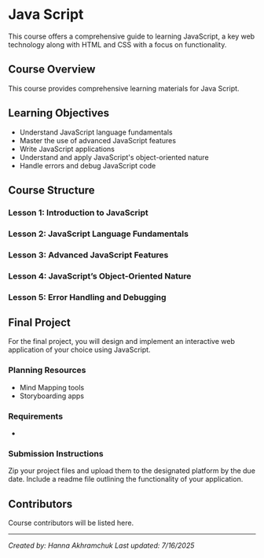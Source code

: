 # Java Script

This course offers a comprehensive guide to learning JavaScript, a key web technology along with HTML and CSS with a focus on functionality.

## Course Overview

This course provides comprehensive learning materials for Java Script.

## Learning Objectives

- Understand JavaScript language fundamentals
- Master the use of advanced JavaScript features
- Write JavaScript applications
- Understand and apply JavaScript's object-oriented nature
- Handle errors and debug JavaScript code

## Course Structure

### Lesson 1: Introduction to JavaScript
### Lesson 2: JavaScript Language Fundamentals
### Lesson 3: Advanced JavaScript Features
### Lesson 4: JavaScript’s Object-Oriented Nature
### Lesson 5: Error Handling and Debugging

## Final Project

For the final project, you will design and implement an interactive web application of your choice using JavaScript.

### Planning Resources

- Mind Mapping tools
- Storyboarding apps

### Requirements

- 

### Submission Instructions

Zip your project files and upload them to the designated platform by the due date. Include a readme file outlining the functionality of your application.

## Contributors

Course contributors will be listed here.

---

*Created by: Hanna Akhramchuk*
*Last updated: 7/16/2025*